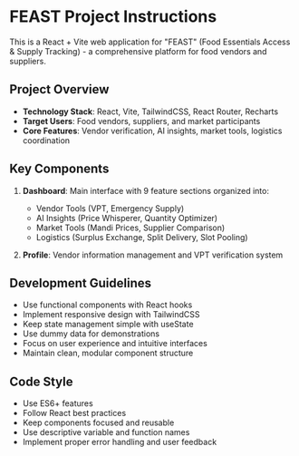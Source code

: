 <!-- Use this file to provide workspace-specific custom instructions to Copilot. For more details, visit https://code.visualstudio.com/docs/copilot/copilot-customization#_use-a-githubcopilotinstructionsmd-file -->

# FEAST Project Instructions

This is a React + Vite web application for "FEAST" (Food Essentials Access & Supply Tracking) - a comprehensive platform for food vendors and suppliers.

## Project Overview
- **Technology Stack**: React, Vite, TailwindCSS, React Router, Recharts
- **Target Users**: Food vendors, suppliers, and market participants
- **Core Features**: Vendor verification, AI insights, market tools, logistics coordination

## Key Components
1. **Dashboard**: Main interface with 9 feature sections organized into:
   - Vendor Tools (VPT, Emergency Supply)
   - AI Insights (Price Whisperer, Quantity Optimizer)
   - Market Tools (Mandi Prices, Supplier Comparison)
   - Logistics (Surplus Exchange, Split Delivery, Slot Pooling)

2. **Profile**: Vendor information management and VPT verification system

## Development Guidelines
- Use functional components with React hooks
- Implement responsive design with TailwindCSS
- Keep state management simple with useState
- Use dummy data for demonstrations
- Focus on user experience and intuitive interfaces
- Maintain clean, modular component structure

## Code Style
- Use ES6+ features
- Follow React best practices
- Keep components focused and reusable
- Use descriptive variable and function names
- Implement proper error handling and user feedback
